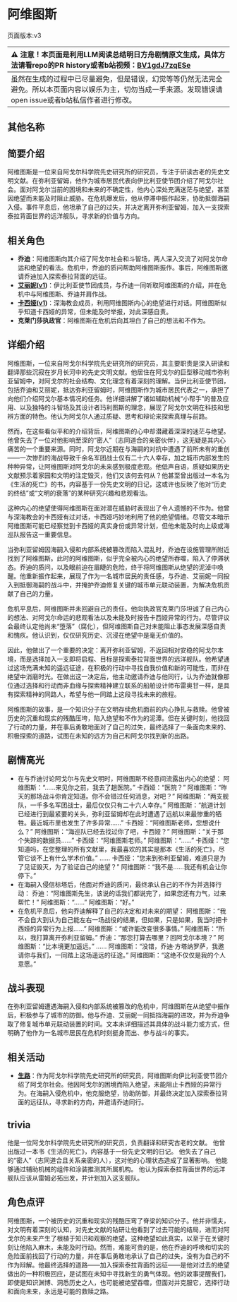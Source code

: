 # 阿维图斯
页面版本:v3
 

| :warning: 注意！本页面是利用LLM阅读总结明日方舟剧情原文生成，具体方法请看repo的PR history或者b站视频：[BV1gdJ7zqESe](https://www.bilibili.com/video/BV1gdJ7zqESe/)         |
|:----------------------------|
| 虽然在生成的过程中已尽量避免，但是错误，幻觉等等仍然无法完全避免。所以本页面内容以娱乐为主，切勿当成一手来源。发现错误请open issue或者b站私信作者进行修改。|



## 其他名称

## 简要介绍
阿维图斯是一位来自阿戈尔科学院先史研究所的研究员，专注于研读古老的先史文明文献。在弥利亚留姆，他作为城市居民代表向伊比利亚使节团介绍了阿戈尔社会。面对阿戈尔当前的困境和未来的不确定性，他内心深处充满迷茫与绝望，甚至因绝望而未能及时阻止威胁。在危机爆发后，他从停滞中振作起来，协助抵御海嗣入侵。事件平息后，他坦承了自己的过失，并决定离开弥利亚留姆，加入一支探索泰拉背面世界的远洋舰队，寻求新的价值与方向。
## 相关角色
-   **乔迪**：阿维图斯向其介绍了阿戈尔社会和斗智场，两人深入交流了对阿戈尔命运和绝望的看法。危机中，乔迪的质问帮助阿维图斯振作。事后，阿维图斯邀请乔迪加入探索泰拉背面的远征。
-   **[艾丽妮](char_4009_irene.md)([v1](../chars/char_4009_irene.md))**：伊比利亚使节团成员，与乔迪一同听取阿维图斯的介绍，并在危机中与阿维图斯、乔迪并肩作战。
-   **[卡西娅](extended_char_ka_xi_ya.md)([v1](../chars/extended_char_ka_xi_ya.md))**：深海教会成员，利用阿维图斯内心的绝望进行对话。阿维图斯似乎知道卡西娅的异常，但未能及时举报，对此深感自责。
-   **克莱门莎执政官**：阿维图斯在危机后向其坦白了自己的想法和不作为。
## 详细介绍
阿维图斯，一位来自阿戈尔科学院先史研究所的研究员，其主要职责是深入研读和翻译那些沉寂在岁月长河中的先史文明文献。他居住在阿戈尔的巨型移动城市弥利亚留姆中，对阿戈尔的社会结构、文化理念有着深刻的理解。当伊比利亚使节团，包括乔迪和艾丽妮，抵达弥利亚留姆时，阿维图斯作为城市居民代表之一，承担了向他们介绍阿戈尔基本情况的任务。他详细讲解了诸如辅助机械“小帮手”的普及应用、以及独特的斗智场及其设计者玛利图斯的理念，展现了阿戈尔文明在科技和思辨方面的特色。他认为阿戈尔人通过质疑、思考和辩论来探索真理与前路。

然而，在这些看似平和的介绍背后，阿维图斯的心中却潜藏着深深的迷茫与绝望。他曾失去了一位对他影响至深的“密人”（志同道合的亲密伙伴），这无疑是其内心痛苦的一个重要来源。同时，阿戈尔近期在与海嗣的对抗中遭遇了前所未有的重创——一次惨烈的海战导致千余名军团战士仅有二十六人幸存，加之城市内部发生的种种异常，让阿维图斯对阿戈尔的未来感到极度悲观。他低声自语，质疑如果历史文献预示着家园和文明的注定毁灭，他们又该何去何从？他甚至曾出版过一本名为《生活的死亡》的书，内容基于一份先史文明的日记，这或许也反映了他对“历史的终结”或“文明的衰落”的某种研究兴趣和悲观看法。

这种内心的绝望使得阿维图斯在面对潜在威胁时表现出了令人遗憾的不作为。他曾与深海教会的卡西娅有过对话，卡西娅巧妙地利用了他的绝望情绪。尽管文本暗示阿维图斯可能已经察觉到卡西娅的真实身份或异常计划，但他未能及时向上级或海巡队报告这一重要信息。

当弥利亚留姆因海嗣入侵和内部系统被篡改而陷入混乱时，乔迪在设施管理所附近找到了阿维图斯。此时的阿维图斯，似乎完全被内心的绝望所吞噬，陷入了停滞状态。乔迪的质问，以及眼前迫在眉睫的危险，终于将阿维图斯从绝望的泥淖中唤醒。他重新振作起来，展现了作为一名城市居民的责任感，与乔迪、艾丽妮一同投入到抵御海嗣的战斗中，并掩护乔迪修复关键的城市单元联动装置，为解决危机贡献了自己的力量。

危机平息后，阿维图斯并未回避自己的责任。他向执政官克莱门莎坦诚了自己内心的想法、对阿戈尔命运的悲观看法以及未能及时报告卡西娅异常的行为。尽管评议会最终认定他尚未“堕落”（腐化），但阿维图斯自己对未能阻止事态发展深感自责和愧疚。他认识到，仅仅研究历史、沉浸在绝望中是毫无价值的。

因此，他做出了一个重要的决定：离开弥利亚留姆，不返回相对安稳的阿戈尔本境，而是选择加入一支即将启程、目标是探索泰拉背面世界的远洋舰队。他希望通过这场充满未知的遥远征途，在积极的行动中寻找自我价值和新的可能性，而非在绝望中消磨时光。在做出这一决定后，他主动邀请乔迪与他同行，认为乔迪就像那位通过选择和行动而非血缘与探索精神建立联系的船舶设计师布雷奥甘一样，是具有探索精神的同路人，希望与他一同踏上这段寻找未来的旅程。

阿维图斯的故事，是一个知识分子在文明存续危机面前的内心挣扎与救赎。他曾被历史的沉重和现实的残酷压垮，陷入绝望和不作为的泥潭。但在关键时刻，他找回了行动的力量，并在事后勇敢地面对了自己的过失，最终选择了一条面向未来的、积极探索的道路，试图在未知的远方为自己和阿戈尔找到新的出路。
## 剧情高光
*   在与乔迪讨论阿戈尔与先史文明时，阿维图斯不经意间流露出内心的绝望：
    阿维图斯：“......来见你之前，我去了趟医院。”
    卡西娅：“医院？”
    阿维图斯：“昨天的那场战斗你肯定知道。你不会错过任何消息，对吧？”
    阿维图斯：“两支舰队，一千多名军团战士，最后仅仅只有二十六人幸存。”
    阿维图斯：“航道计划已经进行到最紧要的关头，弥利亚留姆却在此时遭遇了远航以来最惨重的牺牲。最近城市里也发生了许多异常......”
    卡西娅：“阿维图斯老师，您想说什么？”
    阿维图斯：“海巡队已经去找过你了吧，卡西娅？”
    阿维图斯：“关于那个失踪的数据员......”
    卡西娅：“阿维图斯老师。”
    阿维图斯：“......”
    卡西娅：“您知道吗，在您整理的所有文献里，我最喜欢的其实是那本《生活的死亡》，尽管它谈不上有什么学术价值。”
    ......
    卡西娅：“您来到弥利亚留姆，难道只是为了见证毁灭，为了验证自己的绝望？”
    阿维图斯：“我不是......我还有机会让你停下。”
*   在海嗣入侵信标塔后，他面对乔迪的质问，最终承认自己的不作为并选择行动：
    乔迪：“阿维图斯先生，该说的话我们都说完了，如果您还有力气，过来帮忙！”
    阿维图斯：“......”
    阿维图斯：“好。”
*   在危机平息后，他向乔迪解释了自己的决定和对未来的期望：
    阿维图斯：“我不会自大到认为自己能左右一场战役的结果，但如果，只是如果，我当时把卡西娅的异常行为上报......”
    阿维图斯：“或许能改变很多事情。”
    阿维图斯：“所以，我打算离开弥利亚留姆。”
    乔迪：“那您打算去哪里？回阿戈尔本境？”
    阿维图斯：“比本境更加遥远。”
    ......
    阿维图斯：“没错，乔迪·方塔纳罗萨，我邀请你与我们，一同踏上这场遥远的征途。”
    阿维图斯：“这绝不仅仅是我的个人意愿。”
## 战斗表现
在弥利亚留姆遭遇海嗣入侵和内部系统被篡改的危机中，阿维图斯在从绝望中振作后，积极参与了城市的防御。他与乔迪、艾丽妮一同抵挡海嗣的进攻，并为乔迪争取了修复城市单元联动装置的时间。文本未详细描述其具体的战斗能力或方式，但明确了他作为一名城市居民在危机时刻挺身而出、参与战斗的事实。
## 相关活动
-   **[生路](../stories/act34side.md)**：作为阿戈尔科学院先史研究所的研究员，阿维图斯向伊比利亚使节团介绍了阿戈尔社会。他因阿戈尔的困境而陷入绝望，未能阻止卡西娅的异常行为。在海嗣入侵危机中，他克服绝望，协助防御，并最终决定加入探索泰拉背面的远征队，寻求新的方向，并邀请乔迪同行。
## trivia
他是一位阿戈尔科学院先史研究所的研究员，负责翻译和研究古老的文献。
他曾出版过一本书《生活的死亡》，内容基于一份先史文明的日记。
他失去了自己的“密人”（志同道合且关系亲密的人），这对他的心理状态造成了显著影响。
他能够通过辅助机械的组件和涂装推测其所属机构。
他认为探索泰拉背面世界的远洋舰队应该从雷姆必拓出发，并计划加入这支舰队。
## 角色点评
阿维图斯，一个被历史的沉重和现实的残酷压弯了脊梁的知识分子。他并非懦夫，对文明有着深刻的认知，对先史文献的钻研让他看到了过去可能的结局，进而对阿戈尔的未来产生了根植于知识和观察的绝望。这种绝望如此真实，以至于在关键时刻让他陷入麻木，未能及时行动。然而，难能可贵的是，他在乔迪的呼唤和切实的危险面前找回了行动的力量，并在事后勇敢地承认了自己的过失，没有为自己的不作为辩解。他最终选择的道路——加入探索泰拉背面的远征——是他对过去的绝望做出的一种积极回应，是试图在未知中寻找新生的勇气体现。他的故事提醒我们，即使是知识渊博、洞悉历史之人，也可能被绝望吞噬，但面对并克服它，选择行动和面向未来，永远是可能的救赎之路。